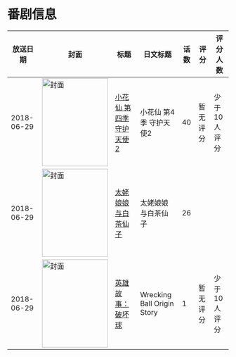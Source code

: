 # 番剧信息

|放送日期|封面|标题|日文标题|话数|评分|评分人数|
|---|---|---|---|---|---|---|
|2018-06-29|<img src="//lain.bgm.tv/pic/cover/c/a4/69/260733_tExuT.jpg" alt="封面" style="width:150px;height:200px;object-fit:cover;">|[小花仙 第四季 守护天使2](https://bangumi.tv/subject/260733)|小花仙 第4季 守护天使2|40|暂无评分|少于10人评分|
|2018-06-29|<img src="//lain.bgm.tv/pic/cover/c/5e/df/261159_v6A8a.jpg" alt="封面" style="width:150px;height:200px;object-fit:cover;">|[太姥娘娘与白茶仙子](https://bangumi.tv/subject/261159)|太姥娘娘与白茶仙子|26|||
|2018-06-29|<img src="//lain.bgm.tv/pic/cover/c/b5/28/377959_cP8rp.jpg" alt="封面" style="width:150px;height:200px;object-fit:cover;">|[英雄故事：破坏球](https://bangumi.tv/subject/377959)|Wrecking Ball Origin Story|1|暂无评分|少于10人评分|
